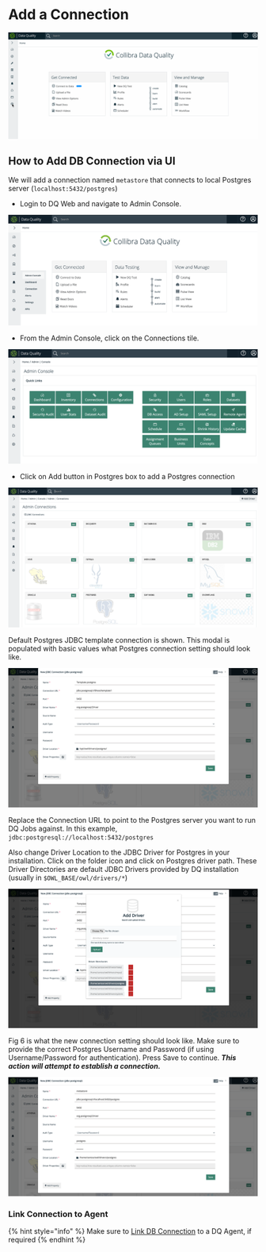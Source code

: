# Add a Connection

![](<../../.gitbook/assets/connections (2).gif>)

## How to Add DB Connection via UI

We will add a connection named `metastore` that connects to local Postgres server (`localhost:5432/postgres`)

* Login to DQ Web and navigate to Admin Console.

![Fig 1: Home Page](../../.gitbook/assets/DQ-Admin-Console-1.png)

* From the Admin Console, click on the Connections tile.

![Fig 2: Admin Console](../../.gitbook/assets/DQ-Admin-Console-2.png.png)

* Click on Add button in Postgres box to add a Postgres connection

![Fig 3: List of DB Connections](../../.gitbook/assets/DQ-Connection-1.png)

Default Postgres JDBC template connection is shown. This modal is populated with basic values what Postgres connection setting should look like.

![Fig 4: Template Postgres connection creation modal](../../.gitbook/assets/DQ-Connection-2.png)

Replace the Connection URL to point to the Postgres server you want to run DQ Jobs against. In this example, `jdbc:postgresql://localhost:5432/postgres`

Also change Driver Location to the JDBC Driver for Postgres in your installation. Click on the folder icon and click on Postgres driver path. These Driver Directories are default JDBC Drivers provided by DQ installation (usually in `$OWL_BASE/owl/drivers/*`)

![Fig 5: Add new driver or select existing from Driver Directories](../../.gitbook/assets/DQ-Connection-3.png)

Fig 6 is what the new connection setting should look like. Make sure to provide the correct Postgres Username and Password (if using Username/Password for authentication). Press Save to continue. _**This action will attempt to establish a connection.**_

![Fig 6: Connection settings to connect to database named "postgres" in Postgres server "localhost" exposed via port 5432](../../.gitbook/assets/DQ-Connection-4.png)

### Link Connection to Agent

{% hint style="info" %}
Make sure to [Link DB Connection](https://docs.owl-analytics.com/installation/agent-configuration#how-to-link-db-connection-to-agent-via-ui) to a DQ Agent, if required
{% endhint %}
